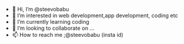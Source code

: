 - 👋 Hi, I’m @steevobabu
- 👀 I’m interested in web development,app development, coding etc
- 🌱 I’m currently learning coding
- 💞️ I’m looking to collaborate on ...
- 📫 How to reach me ;@steevobabu (insta id)

<!---
steevobabu/steevobabu is a ✨ special ✨ repository because its `README.md` (this file) appears on your GitHub profile.
You can click the Preview link to take a look at your changes.
--->
